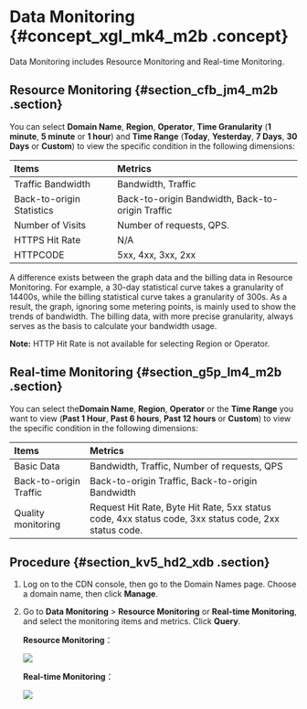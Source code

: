 # Data Monitoring {#concept_xgl_mk4_m2b .concept}

Data Monitoring includes Resource Monitoring and Real-time Monitoring.

## Resource Monitoring {#section_cfb_jm4_m2b .section}

You can select **Domain Name**, **Region**, **Operator**, **Time Granularity** \(**1 minute**, **5 minute** or **1 hour**\) and **Time Range** \(**Today**, **Yesterday**, **7 Days**, **30 Days** or **Custom**\) to view the specific condition in the following dimensions:

|Items|Metrics|
|:----|:------|
|Traffic Bandwidth|Bandwidth, Traffic|
|Back-to-origin Statistics|Back-to-origin Bandwidth, Back-to-origin Traffic|
|Number of Visits|Number of requests, QPS.|
|HTTPS Hit Rate|N/A|
|HTTPCODE|5xx, 4xx, 3xx, 2xx|

A difference exists between the graph data and the billing data in Resource Monitoring. For example, a 30-day statistical curve takes a granularity of 14400s, while the billing statistical curve takes a granularity of 300s. As a result, the graph, ignoring some metering points, is mainly used to show the trends of bandwidth. The billing data, with more precise granularity, always serves as the basis to calculate your bandwidth usage.

**Note:** HTTP Hit Rate is not available for selecting Region or Operator.

## Real-time Monitoring {#section_g5p_lm4_m2b .section}

You can select the**Domain Name**, **Region**, **Operator** or the **Time Range** you want to view \(**Past 1 Hour**, **Past 6 hours**, **Past 12 hours** or **Custom**\) to view the specific condition in the following dimensions:

|Items|Metrics|
|:----|:------|
|Basic Data|Bandwidth, Traffic, Number of requests, QPS|
|Back-to-origin Traffic|Back-to-origin Traffic, Back-to-origin Bandwidth|
|Quality monitoring|Request Hit Rate, Byte Hit Rate, 5xx status code, 4xx status code, 3xx status code, 2xx status code.|

## Procedure {#section_kv5_hd2_xdb .section}

1.  Log on to the CDN console, then go to the Domain Names page. Choose a domain name, then click **Manage**.
2.  Go to **Data Monitoring** \> **Resource Monitoring** or **Real-time Monitoring**, and select the monitoring items and metrics. Click **Query**.

    **Resource Monitoring**：

    ![](http://static-aliyun-doc.oss-cn-hangzhou.aliyuncs.com/assets/img/15915/15332798268908_en-US.png)

    **Real-time Monitoring**：

    ![](http://static-aliyun-doc.oss-cn-hangzhou.aliyuncs.com/assets/img/15915/15332798268909_en-US.png)


